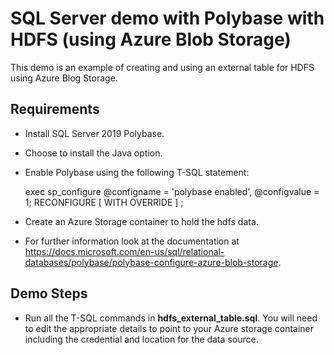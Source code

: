 # SQL Server demo with Polybase with HDFS (using Azure Blob Storage)

This demo is an example of creating and using an external table for HDFS using Azure Blog Storage.

## Requirements

- Install SQL Server 2019 Polybase.
- Choose to install the Java option.
- Enable Polybase using the following T-SQL statement:

    exec sp_configure @configname = 'polybase enabled', @configvalue = 1;
RECONFIGURE [ WITH OVERRIDE ]  ;
- Create an Azure Storage container to hold the hdfs data.
- For further information look at the documentation at https://docs.microsoft.com/en-us/sql/relational-databases/polybase/polybase-configure-azure-blob-storage.

## Demo Steps

 - Run all the T-SQL commands in **hdfs_external_table.sql**. You will need to edit the appropriate details to point to your Azure storage container including the credential and location for the data source.